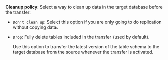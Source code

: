 **Cleanup policy**: Select a way to clean up data in the target database before the transfer:

* `Don't clean up`: Select this option if you are only going to do replication without copying data.

* `Drop`: Fully delete tables included in the transfer (used by default).

   Use this option to transfer the latest version of the table schema to the target database from the source whenever the transfer is activated.
